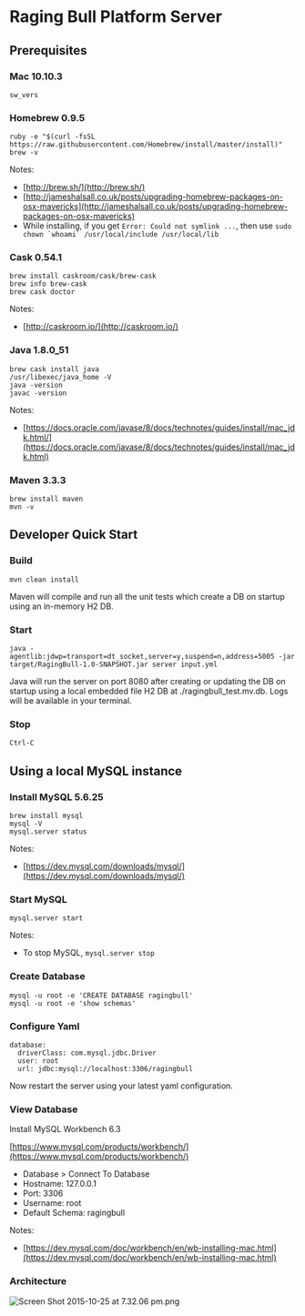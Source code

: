 # Raging Bull Platform Server

## Prerequisites

### Mac 10.10.3


```
sw_vers

```

### Homebrew 0.9.5

```
ruby -e "$(curl -fsSL https://raw.githubusercontent.com/Homebrew/install/master/install)"
brew -v
```
Notes:

- [http://brew.sh/](http://brew.sh/)
- [http://jameshalsall.co.uk/posts/upgrading-homebrew-packages-on-osx-mavericks](http://jameshalsall.co.uk/posts/upgrading-homebrew-packages-on-osx-mavericks)
- While installing, if you get ``Error: Could not symlink ...``, then use ``sudo chown `whoami` /usr/local/include /usr/local/lib``

### Cask 0.54.1

```
brew install caskroom/cask/brew-cask
brew info brew-cask
brew cask doctor

```
Notes:

- [http://caskroom.io/](http://caskroom.io/)

### Java 1.8.0_51

```
brew cask install java
/usr/libexec/java_home -V
java -version
javac -version

```
Notes:

- [https://docs.oracle.com/javase/8/docs/technotes/guides/install/mac_jdk.html/](https://docs.oracle.com/javase/8/docs/technotes/guides/install/mac_jdk.html)

### Maven 3.3.3

```
brew install maven
mvn -v

```

## Developer Quick Start

### Build

```
mvn clean install
```
Maven will compile and run all the unit tests which create a DB on startup using an in-memory H2 DB.

### Start

```
java -agentlib:jdwp=transport=dt_socket,server=y,suspend=n,address=5005 -jar target/RagingBull-1.0-SNAPSHOT.jar server input.yml
```

Java will run the server on port 8080 after creating or updating the DB on startup using a local embedded file H2 DB at ./ragingbull_test.mv.db.
Logs will be available in your terminal.


### Stop

```
Ctrl-C
```

## Using a local MySQL instance

### Install MySQL 5.6.25

```
brew install mysql
mysql -V
mysql.server status
```
Notes:

- [https://dev.mysql.com/downloads/mysql/](https://dev.mysql.com/downloads/mysql/)

### Start MySQL

```
mysql.server start
```
Notes:

- To stop MySQL, ``mysql.server stop``

### Create Database

```
mysql -u root -e 'CREATE DATABASE ragingbull'
mysql -u root -e 'show schemas'
```

### Configure Yaml

```
database:
  driverClass: com.mysql.jdbc.Driver
  user: root
  url: jdbc:mysql://localhost:3306/ragingbull
```

Now restart the server using your latest yaml configuration.

### View Database

Install MySQL Workbench 6.3

[https://www.mysql.com/products/workbench/](https://www.mysql.com/products/workbench/)

- Database > Connect To Database
- Hostname: 127.0.0.1
- Port: 3306
- Username: root
- Default Schema: ragingbull

Notes:

- [https://dev.mysql.com/doc/workbench/en/wb-installing-mac.html](https://dev.mysql.com/doc/workbench/en/wb-installing-mac.html)

### Architecture

![Screen Shot 2015-10-25 at 7.32.06 pm.png](https://bitbucket.org/repo/nn8X8z/images/2661630430-Screen%20Shot%202015-10-25%20at%207.32.06%20pm.png)